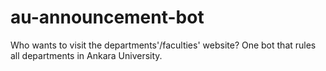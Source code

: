# au-announcement-bot
Who wants to visit the departments'/faculties' website? One bot that rules all departments in Ankara University.
